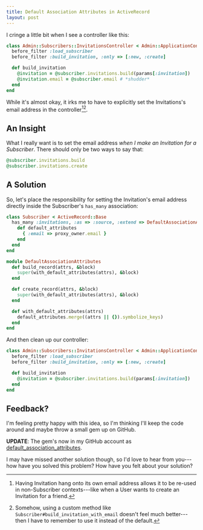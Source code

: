 ```yaml
---
title: Default Association Attributes in ActiveRecord
layout: post
---
```


I cringe a little bit when I see a controller like this:

```ruby
class Admin::Subscribers::InvitationsController < Admin::ApplicationController
  before_filter :load_subscriber
  before_filter :build_invitation, :only => [:new, :create]

  def build_invitation
    @invitation = @subscriber.invitations.build(params[:invitation])
    @invitation.email = @subscriber.email # *shudder*
  end
end
```

While it's almost okay, it irks me to have to explicitly set the Invitations's email address in the controller[^1][^2].

## An Insight

What I really want is to set the email address _when I make an Invitation for a Subscriber_. There should only be two ways to say that:

```ruby
@subscriber.invitations.build
@subscriber.invitations.create
```

## A Solution

So, let's place the responsibility for setting the Invitation's email address directly inside the Subscriber's `has_many` association:

```ruby
class Subscriber < ActiveRecord::Base
  has_many :invitations, :as => :source, :extend => DefaultAssociationAttributes do
    def default_attributes
      { :email => proxy_owner.email }
    end
  end
end

module DefaultAssociationAttributes
  def build_record(attrs, &block)
    super(with_default_attributes(attrs), &block)
  end

  def create_record(attrs, &block)
    super(with_default_attributes(attrs), &block)
  end

  def with_default_attributes(attrs)
    default_attributes.merge((attrs || {}).symbolize_keys)
  end
end
```

And then clean up our controller:

```ruby
class Admin::Subscribers::InvitationsController < Admin::ApplicationController
  before_filter :load_subscriber
  before_filter :build_invitation, :only => [:new, :create]

  def build_invitation
    @invitation = @subscriber.invitations.build(params[:invitation])
  end
end
```

## Feedback?

I'm feeling pretty happy with this idea, so I'm thinking I'll keep the code around and maybe throw a small gem up on GitHub.

**UPDATE**: The gem's now in my GitHub account as [default\_association\_attributes](http://github.com/matthewtodd/default_association_attributes).

I may have missed another solution though, so I'd love to hear from you---how have you solved this problem? How have you felt about your solution?

[^1]: Having Invitation hang onto its own email address allows it to be re-used in non-Subscriber contexts---like when a User wants to create an Invitation for a friend.

[^2]: Somehow, using a custom method like `Subscriber#build_invitation_with_email` doesn't feel much better---then I have to remember to use it instead of the default.

